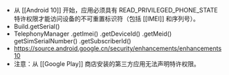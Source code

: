- 从 [[Android 10]] 开始，应用必须具有 READ_PRIVILEGED_PHONE_STATE 特许权限才能访问设备的不可重置标识符（包括 [[IMEI]] 和序列号）。
- Build.getSerial()
- TelephonyManager
  .getImei()
  .getDeviceId()
  .getMeid()
  getSimSerialNumber()
  .getSubscriberId()
- https://source.android.google.cn/security/enhancements/enhancements10
- 注意：从 [[Google Play]] 商店安装的第三方应用无法声明特许权限。